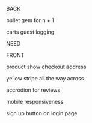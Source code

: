 BACK
<!-- dependent destroy -->
<!-- review doens't need a user -->

bullet gem for n + 1
<!-- mmembership option -->

carts guest logging

<!-- the cartoon out story needs to be put in cludinary -->
NEED


FRONT

product show
checkout
address

<!-- if you hover over title, turn both things yellow -->
<!-- same for proucts -->

<!-- For the flip grid of reviews: do we need six? Three may look bare? Only 6 for that grid otherwise 3? -->

<!-- hover on product iamges -->
yellow stripe all the way across

accrodion for reviews

<!-- dropdown oils balms capsules -->

<!-- search option -->

mobile responsiveness

sign up button on login page

